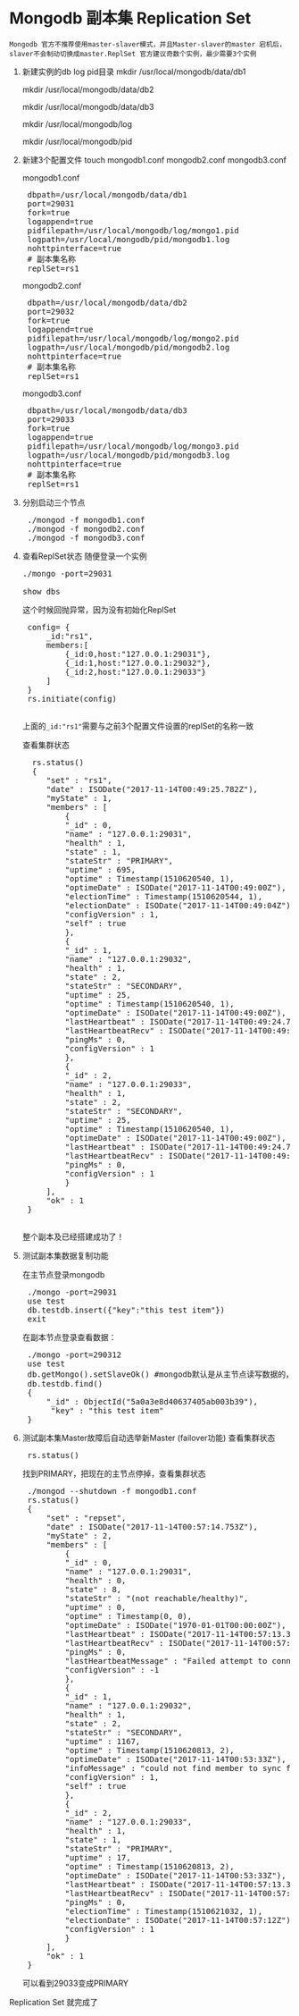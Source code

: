 # Mongodb 副本集 Replication Set

`Mongodb 官方不推荐使用master-slaver模式，并且Master-slaver的master 宕机后，slaver不会制动切换成master.ReplSet 官方建议奇数个实例，最少需要3个实例`
1. 新建实例的db log pid目录
   mkdir /usr/local/mongodb/data/db1

   mkdir /usr/local/mongodb/data/db2
   
   mkdir /usr/local/mongodb/data/db3

   mkdir /usr/local/mongodb/log

   mkdir /usr/local/mongodb/pid
2. 新建3个配置文件
   touch mongodb1.conf mongodb2.conf mongodb3.conf

   mongodb1.conf

   <pre>
    dbpath=/usr/local/mongodb/data/db1
    port=29031
    fork=true
    logappend=true
    pidfilepath=/usr/local/mongodb/log/mongo1.pid
    logpath=/usr/local/mongodb/pid/mongodb1.log
    nohttpinterface=true
    # 副本集名称
    replSet=rs1
   </pre>

    mongodb2.conf
   
   <pre>
    dbpath=/usr/local/mongodb/data/db2
    port=29032
    fork=true
    logappend=true
    pidfilepath=/usr/local/mongodb/log/mongo2.pid
    logpath=/usr/local/mongodb/pid/mongodb2.log
    nohttpinterface=true
    # 副本集名称
    replSet=rs1
   </pre>

    mongodb3.conf
   
   <pre>
    dbpath=/usr/local/mongodb/data/db3
    port=29033
    fork=true
    logappend=true
    pidfilepath=/usr/local/mongodb/log/mongo3.pid
    logpath=/usr/local/mongodb/pid/mongodb3.log
    nohttpinterface=true
    # 副本集名称
    replSet=rs1
   </pre>

3. 分别启动三个节点
   <pre>
    ./mongod -f mongodb1.conf     
    ./mongod -f mongodb2.conf     
    ./mongod -f mongodb3.conf 
   </pre>
4. 查看ReplSet状态
   随便登录一个实例

   <pre>
   ./mongo -port=29031

   show dbs 
   </pre>
    这个时候回抛异常，因为没有初始化ReplSet
    <pre>
    config= {
        _id:"rs1",
        members:[ 
            {_id:0,host:"127.0.0.1:29031"}, 
            {_id:1,host:"127.0.0.1:29032"}, 
            {_id:2,host:"127.0.0.1:29033"}
        ] 
    }
    rs.initiate(config)
    </pre>
    上面的`_id:"rs1"`需要与之前3个配置文件设置的replSet的名称一致

    查看集群状态
    <pre>
     rs.status() 
     { 
        "set" : "rs1", 
        "date" : ISODate("2017-11-14T00:49:25.782Z"), 
        "myState" : 1, 
        "members" : [ 
            { 
            "_id" : 0, 
            "name" : "127.0.0.1:29031", 
            "health" : 1, 
            "state" : 1, 
            "stateStr" : "PRIMARY", 
            "uptime" : 695, 
            "optime" : Timestamp(1510620540, 1), 
            "optimeDate" : ISODate("2017-11-14T00:49:00Z"), 
            "electionTime" : Timestamp(1510620544, 1), 
            "electionDate" : ISODate("2017-11-14T00:49:04Z"), 
            "configVersion" : 1, 
            "self" : true
            }, 
            { 
            "_id" : 1, 
            "name" : "127.0.0.1:29032", 
            "health" : 1, 
            "state" : 2, 
            "stateStr" : "SECONDARY", 
            "uptime" : 25, 
            "optime" : Timestamp(1510620540, 1), 
            "optimeDate" : ISODate("2017-11-14T00:49:00Z"), 
            "lastHeartbeat" : ISODate("2017-11-14T00:49:24.739Z"), 
            "lastHeartbeatRecv" : ISODate("2017-11-14T00:49:24.762Z"), 
            "pingMs" : 0, 
            "configVersion" : 1 
            }, 
            { 
            "_id" : 2, 
            "name" : "127.0.0.1:29033", 
            "health" : 1, 
            "state" : 2, 
            "stateStr" : "SECONDARY", 
            "uptime" : 25, 
            "optime" : Timestamp(1510620540, 1), 
            "optimeDate" : ISODate("2017-11-14T00:49:00Z"), 
            "lastHeartbeat" : ISODate("2017-11-14T00:49:24.739Z"), 
            "lastHeartbeatRecv" : ISODate("2017-11-14T00:49:24.762Z"), 
            "pingMs" : 0, 
            "configVersion" : 1 
            } 
        ], 
        "ok" : 1 
    }
    </pre>
    整个副本及已经搭建成功了！
5. 测试副本集数据复制功能
   
   在主节点登录mongodb
   <pre>
    ./mongo -port=29031 
    use test
    db.testdb.insert({"key":"this test item"}) 
    exit
   </pre>
   在副本节点登录查看数据：
   <pre>
    ./mongo -port=290312
    use test
    db.getMongo().setSlaveOk() #mongodb默认是从主节点读写数据的，副本节点上不允许读，需要设置副本节点可以读 
    db.testdb.find() 
    { 
        "_id" : ObjectId("5a0a3e8d40637405ab003b39"),
         "key" : "this test item" 
    }
   </pre>

6. 测试副本集Master故障后自动选举新Master (failover功能)
   查看集群状态
   <pre>
    rs.status()
   </pre>
   找到PRIMARY，把现在的主节点停掉，查看集群状态
   <pre>
    ./mongod --shutdown -f mongodb1.conf
    rs.status()
    { 
        "set" : "repset", 
        "date" : ISODate("2017-11-14T00:57:14.753Z"), 
        "myState" : 2, 
        "members" : [ 
            { 
            "_id" : 0, 
            "name" : "127.0.0.1:29031", 
            "health" : 0, 
            "state" : 8, 
            "stateStr" : "(not reachable/healthy)", 
            "uptime" : 0, 
            "optime" : Timestamp(0, 0), 
            "optimeDate" : ISODate("1970-01-01T00:00:00Z"), 
            "lastHeartbeat" : ISODate("2017-11-14T00:57:13.304Z"), 
            "lastHeartbeatRecv" : ISODate("2017-11-14T00:57:09.285Z"), 
            "pingMs" : 0, 
            "lastHeartbeatMessage" : "Failed attempt to connect to 192.168.221.161:27017; couldn't connect to server 192.168.221.161:27017 (192.168.221.161), connection attempt failed", 
            "configVersion" : -1 
            }, 
            { 
            "_id" : 1, 
            "name" : "127.0.0.1:29032", 
            "health" : 1, 
            "state" : 2, 
            "stateStr" : "SECONDARY", 
            "uptime" : 1167, 
            "optime" : Timestamp(1510620813, 2), 
            "optimeDate" : ISODate("2017-11-14T00:53:33Z"), 
            "infoMessage" : "could not find member to sync from", 
            "configVersion" : 1, 
            "self" : true
            }, 
            { 
            "_id" : 2, 
            "name" : "127.0.0.1:29033", 
            "health" : 1, 
            "state" : 1, 
            "stateStr" : "PRIMARY", 
            "uptime" : 17, 
            "optime" : Timestamp(1510620813, 2), 
            "optimeDate" : ISODate("2017-11-14T00:53:33Z"), 
            "lastHeartbeat" : ISODate("2017-11-14T00:57:13.317Z"), 
            "lastHeartbeatRecv" : ISODate("2017-11-14T00:57:13.330Z"), 
            "pingMs" : 0, 
            "electionTime" : Timestamp(1510621032, 1), 
            "electionDate" : ISODate("2017-11-14T00:57:12Z"), 
            "configVersion" : 1 
            } 
        ], 
        "ok" : 1 
    }
   </pre>
   可以看到29033变成PRIMARY

Replication Set 就完成了
